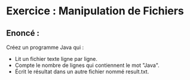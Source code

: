 # Exercice : Manipulation de Fichiers

## Enoncé :

Créez un programme Java qui :

- Lit un fichier texte ligne par ligne.
- Compte le nombre de lignes qui contiennent le mot "Java".
- Écrit le résultat dans un autre fichier nommé result.txt.